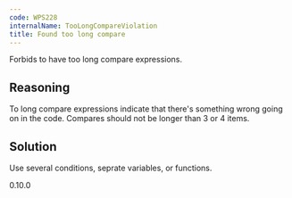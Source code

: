 ```yaml
---
code: WPS228
internalName: TooLongCompareViolation
title: Found too long compare
---
```


Forbids to have too long compare expressions.

## Reasoning
To long compare expressions indicate that there's something wrong
going on in the code. Compares should not be longer than 3 or 4
items.

## Solution
Use several conditions, seprate variables, or functions.

<div class="versionadded">

0.10.0

</div>